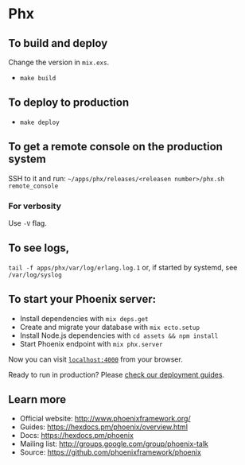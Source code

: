 # Phx
## To build and deploy
Change the version in `mix.exs`.
- `make build`

## To deploy to production
- `make deploy`

## To get a remote console on the production system
SSH to it and run:
`~/apps/phx/releases/<releasen number>/phx.sh remote_console`

### For verbosity
Use `-V` flag.

## To see logs,
`tail -f apps/phx/var/log/erlang.log.1`
or, if started by systemd, see `/var/log/syslog`

## To start your Phoenix server:

  * Install dependencies with `mix deps.get`
  * Create and migrate your database with `mix ecto.setup`
  * Install Node.js dependencies with `cd assets && npm install`
  * Start Phoenix endpoint with `mix phx.server`

Now you can visit [`localhost:4000`](http://localhost:4000) from your browser.

Ready to run in production? Please [check our deployment guides](https://hexdocs.pm/phoenix/deployment.html).

## Learn more

  * Official website: http://www.phoenixframework.org/
  * Guides: https://hexdocs.pm/phoenix/overview.html
  * Docs: https://hexdocs.pm/phoenix
  * Mailing list: http://groups.google.com/group/phoenix-talk
  * Source: https://github.com/phoenixframework/phoenix
